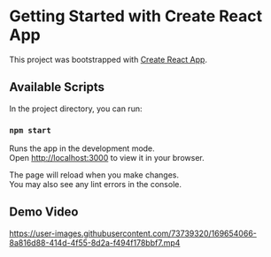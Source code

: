 # Getting Started with Create React App

This project was bootstrapped with [Create React App](https://github.com/facebook/create-react-app).

## Available Scripts

In the project directory, you can run:

### `npm start`

Runs the app in the development mode.\
Open [http://localhost:3000](http://localhost:3000) to view it in your browser.

The page will reload when you make changes.\
You may also see any lint errors in the console.

## Demo Video

https://user-images.githubusercontent.com/73739320/169654066-8a816d88-414d-4f55-8d2a-f494f178bbf7.mp4

